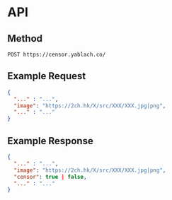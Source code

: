 # API

## Method
    POST https://censor.yablach.co/

## Example Request
  ```json
  {
    "..." : "...",
    "image": "https://2ch.hk/X/src/XXX/XXX.jpg|png",
    "..." : "..."
  }
  ```

## Example Response
  ```json
  {
    "..." : "...",
    "image": "https://2ch.hk/X/src/XXX/XXX.jpg|png",
    "censor": true | false,
    "..." : "..."
  }
  ```
